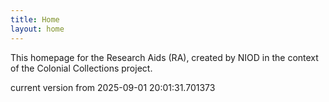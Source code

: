 ```yaml
---
title: Home
layout: home
---
```


This homepage for the Research Aids (RA), created by NIOD in the context of the Colonial Collections project. 


current version from 2025-09-01 20:01:31.701373